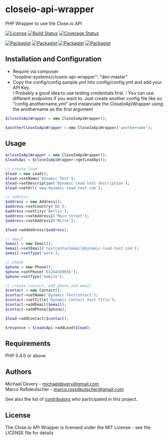 closeio-api-wrapper
===================

PHP Wrapper to use the Close.io API

[![License](https://img.shields.io/packagist/l/loopline-systems/closeio-api-wrapper.svg)](http://opensource.org/licenses/MIT)
[![Build Status](http://img.shields.io/travis/loopline-systems/closeio-api-wrapper.svg)](https://travis-ci.org/loopline-systems/closeio-api-wrapper)
[![Coverage Status](https://img.shields.io/coveralls/loopline-systems/closeio-api-wrapper.svg)](https://coveralls.io/r/loopline-systems/closeio-api-wrapper)

[![Packagist](http://img.shields.io/packagist/v/loopline-systems/closeio-api-wrapper.svg)](https://packagist.org/packages/loopline-systems/closeio-api-wrapper)
[![Packagist](http://img.shields.io/packagist/dt/loopline-systems/closeio-api-wrapper.svg)](https://packagist.org/packages/loopline-systems/closeio-api-wrapper)
[![Packagist](http://img.shields.io/packagist/dm/loopline-systems/closeio-api-wrapper.svg)](https://packagist.org/packages/loopline-systems/closeio-api-wrapper)
[![Packagist](http://img.shields.io/packagist/dd/loopline-systems/closeio-api-wrapper.svg)](https://packagist.org/packages/loopline-systems/closeio-api-wrapper)


Installation and Configuration
------------
* Require via composer<br />
  "loopline-systems/closeio-api-wrapper": "dev-master"
* Copy the config/config.sample.yml into config/config.yml and add your API Key.<br />
   ! Probably a good idea to use testing credentials first.
! You can use different endpoints if you want to.
  Just create another config file like so "config.anothername.yml" and instanciate the CloseIoApiWrapper
  using the anothername as the first argument

```php
$closeIoApiWrapper = new CloseIoApiWrapper();

$anotherCloseIoApiWrapper = new CloseIoApiWrapper('anothername');
```


Usage
------------
```php
$closeIoApiWrapper = new CloseIoApiWrapper();
$leadsApi = $closeIoApiWrapper->getLeadApi();

// create lead
$lead = new Lead();
$lead->setName('Dynamic Test');
$lead->setDescription('Dynamic lead test description');
$lead->setUrl('www.dynamic-lead-test.com');

// address
$address = new Address();
$address->setCountry('DE');
$address->setCity('Berlin');
$address->setAddress1('Main Street');
$address->setAddress2('Mitte');

$lead->addAddress($address);

// email
$email = new Email();
$email->setEmail('testcontactemail@dynamic-lead-test.com');
$email->setType('work');

// phone
$phone = new Phone();
$phone->setPhone('01244349656');
$phone->setType('mobile');

// create contact, add phone and email
$contact = new Contact();
$contact->setName('Dynamic Testcontact');
$contact->setTitle('Dynamic Contact Test Title');
$contact->addEmail($email);
$contact->addPhone($phone);

$lead->addContact($contact);

$response = $leadsApi->addLead($lead);
```


Requirements
------------

PHP 5.4.0 or above

Authors
-------

Michael Devery - <michaeldevery@gmail.com><br />
Marco Roßdeutscher - <marco.rossdeutscher@gmail.com><br />

See also the list of [contributors](https://github.com/composer/composer/contributors) who participated in this project.

License
-------

The Close.io API Wrapper is licensed under the MIT License - see the LICENSE file for details
